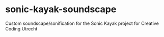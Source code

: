 # sonic-kayak-soundscape
Custom soundscape/sonification for the Sonic Kayak project for Creative Coding Utrecht
